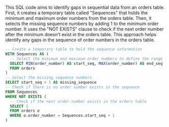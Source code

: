 This SQL code aims to identify gaps in sequential data from an orders table. First, it creates a temporary table called "Sequences" that holds the minimum and maximum order numbers from the orders table. Then, it selects the missing sequence numbers by adding 1 to the minimum order number. It uses the "NOT EXISTS" clause to check if the next order number after the minimum doesn't exist in the orders table. This approach helps identify any gaps in the sequence of order numbers in the orders table.

```sql
-- Create a temporary table to hold the sequence information
WITH Sequences AS (
  -- Select the minimum and maximum order numbers to define the range
  SELECT MIN(order_number) AS start_seq, MAX(order_number) AS end_seq
  FROM orders
)
-- Select the missing sequence numbers
SELECT start_seq + 1 AS missing_sequence
-- Check if there is no order number exists in the sequence
FROM Sequences
WHERE NOT EXISTS (
  -- Check if the next order number exists in the orders table
  SELECT 1
  FROM orders o
  WHERE o.order_number = Sequences.start_seq + 1
)

```
